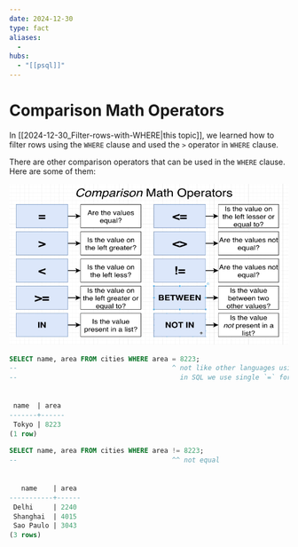 ```yaml
---
date: 2024-12-30
type: fact
aliases:
  -
hubs:
  - "[[psql]]"
---
```


# Comparison Math Operators

In [[2024-12-30_Filter-rows-with-WHERE|this topic]], we learned how to filter rows using the `WHERE` clause and used the `>` operator in `WHERE` clause.

There are other comparison operators that can be used in the `WHERE` clause. Here are some of them:

![comparison-math-operators.png](../../assets/imgs/comparison-math-operators.png)

```sql
SELECT name, area FROM cities WHERE area = 8223;
--                                       ^ not like other languages using == or === for comparison `equal to`
--                                         in SQL we use single `=` for comparison `equal to`


 name  | area 
-------+------
 Tokyo | 8223
(1 row)
```

```sql
SELECT name, area FROM cities WHERE area != 8223;
--                                       ^^ not equal


   name    | area 
-----------+------
 Delhi     | 2240
 Shanghai  | 4015
 Sao Paulo | 3043
(3 rows)
```


